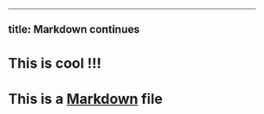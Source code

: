 ---
title: Markdown continues
----

This is cool !!!
====


# This is a [Markdown](https://en.wikipedia.org/wiki/Markdown#Example) file
